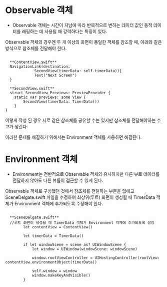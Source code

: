 # Observable 객체
- Observable 객체는 시간이 지남에 따라 반복적으로 변하는 데이터 값인 동적 데이터를 래핑하는 데 사용될 때 강력하다는 특징이 있다.

Observable 객체의 경우엔 두 개 이상의 화면이 동일한 객체를 참조할 때, 아래와 같은 방식으로 참조체를 전달해야 한다.
<pre><code>
  **ContentView.swift**
  NavigationLink(destination:
             SecondView(timerData: self.timerData)){
             Text("Next Screen")
  }

  **SecondView.swift**
  struct SecondView_Previews: PreviewProvider {
    static var previews: some View {
        SecondView(timerData: TimerData())
    }
}
</code></pre>

이렇게 작성 된 경우 서로 같은 참조체를 공유할 수는 있지만 참조체를 전달해야하는 수고가 생긴다.

이러한 문제를 해결하기 위해서는 Environment 객체를 사용하면 해결된다.


# Environment 객체
- Environment는 전반적으로 Observable 객체와 유사하지만 다른 뷰로 데이터를 전달하지 않아도 다른 뷰들이 접근할 수 있게 된다.

Observable 객체로 구성했던 것에서 참조체를 전달하는 부분을 없애고 SceneDelgate.swift 파일을 수정하여 최상위(루트) 화면이 생성될 때 TimerData 객체가
Environment 객체에 추가되도록 수정해야 한다.

<pre><code>
  **SceneDelgate.swift**
  //루트 화면이 생성될 때 TimerData 객체가 Environment 객체에 추가되도록 설정
        let contentView = ContentView()
        
        let timerData = TimerData()
        
        if let windowScene = scene as? UIWindowScene {
            let window = UIWindow(windowScene: windowScene)
            
            window.rootViewController = UIHostingController(rootView: contentView.environmentObject(timerData))
            
            self.window = window
            window.makeKeyAndVisible()
        }
</code></pre>







